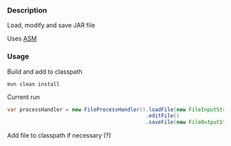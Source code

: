 ### Description

Load, modify and save JAR file

Uses [ASM](https://asm.ow2.io/)

### Usage

Build and add to classpath
```shell
mvn clean install
```

Current run
```java
var processHandler = new FileProcessHandler().loadFile(new FileInputStream("asmtext.jar"))         // Load file
                                             .editFile()                                           // Modify file
                                             .saveFile(new FileOutputStream("asmtest-out.jar"));   // Save file
```

Add file to classpath if necessary (?)